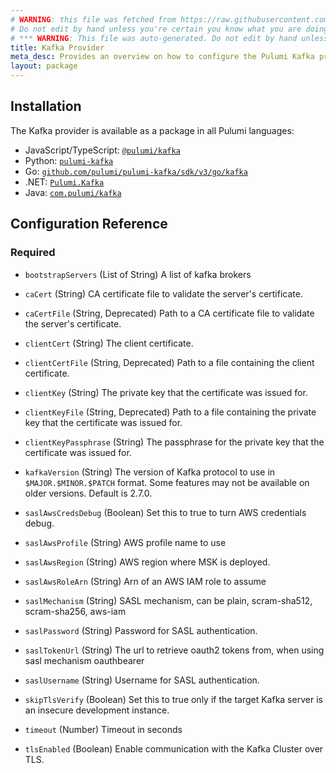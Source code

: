 ```yaml
---
# WARNING: this file was fetched from https://raw.githubusercontent.com/pulumi/pulumi-kafka/v3.9.0/docs/_index.md
# Do not edit by hand unless you're certain you know what you are doing!
# *** WARNING: This file was auto-generated. Do not edit by hand unless you're certain you know what you are doing! ***
title: Kafka Provider
meta_desc: Provides an overview on how to configure the Pulumi Kafka provider.
layout: package
---
```

## Installation

The Kafka provider is available as a package in all Pulumi languages:

* JavaScript/TypeScript: [`@pulumi/kafka`](https://www.npmjs.com/package/@pulumi/kafka)
* Python: [`pulumi-kafka`](https://pypi.org/project/pulumi-kafka/)
* Go: [`github.com/pulumi/pulumi-kafka/sdk/v3/go/kafka`](https://github.com/pulumi/pulumi-kafka)
* .NET: [`Pulumi.Kafka`](https://www.nuget.org/packages/Pulumi.Kafka)
* Java: [`com.pulumi/kafka`](https://central.sonatype.com/artifact/com.pulumi/kafka)
## Configuration Reference
### Required

- `bootstrapServers` (List of String) A list of kafka brokers

- `caCert` (String) CA certificate file to validate the server's certificate.
- `caCertFile` (String, Deprecated) Path to a CA certificate file to validate the server's certificate.
- `clientCert` (String) The client certificate.
- `clientCertFile` (String, Deprecated) Path to a file containing the client certificate.
- `clientKey` (String) The private key that the certificate was issued for.
- `clientKeyFile` (String, Deprecated) Path to a file containing the private key that the certificate was issued for.
- `clientKeyPassphrase` (String) The passphrase for the private key that the certificate was issued for.
- `kafkaVersion` (String) The version of Kafka protocol to use in `$MAJOR.$MINOR.$PATCH` format. Some features may not be available on older versions. Default is 2.7.0.
- `saslAwsCredsDebug` (Boolean) Set this to true to turn AWS credentials debug.
- `saslAwsProfile` (String) AWS profile name to use
- `saslAwsRegion` (String) AWS region where MSK is deployed.
- `saslAwsRoleArn` (String) Arn of an AWS IAM role to assume
- `saslMechanism` (String) SASL mechanism, can be plain, scram-sha512, scram-sha256, aws-iam
- `saslPassword` (String) Password for SASL authentication.
- `saslTokenUrl` (String) The url to retrieve oauth2 tokens from, when using sasl mechanism oauthbearer
- `saslUsername` (String) Username for SASL authentication.
- `skipTlsVerify` (Boolean) Set this to true only if the target Kafka server is an insecure development instance.
- `timeout` (Number) Timeout in seconds
- `tlsEnabled` (Boolean) Enable communication with the Kafka Cluster over TLS.